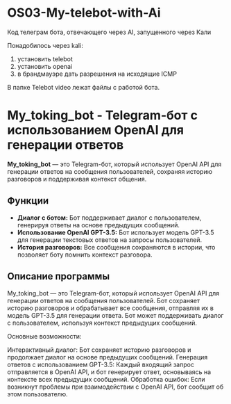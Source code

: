 # OS03-My-telebot-with-Ai
Код телеграм бота, отвечающего через AI, запущенного через Кали

Понадобилось через kali:
1) установить telebot 
2) установить openai
3) в брандмауэре дать разрешения на исходящие ICMP

В папке Telebot video лежат файлы с работой бота.   

# My_toking_bot - Telegram-бот с использованием OpenAI для генерации ответов

**My_toking_bot** — это Telegram-бот, который использует OpenAI API для генерации ответов на сообщения пользователей, сохраняя историю разговоров и поддерживая контекст общения.

## Функции

- **Диалог с ботом:** Бот поддерживает диалог с пользователем, генерируя ответы на основе предыдущих сообщений.
- **Использование OpenAI GPT-3.5:** Бот использует модель GPT-3.5 для генерации текстовых ответов на запросы пользователей.
- **История разговоров:** Все сообщения сохраняются в истории, что позволяет боту помнить контекст разговора.

## Описание программы
My_toking_bot — это Telegram-бот, который использует OpenAI API для генерации ответов на сообщения пользователей. Бот сохраняет историю разговоров и обрабатывает все сообщения, отправляя их в модель GPT-3.5 для генерации ответа. Бот может поддерживать диалог с пользователем, используя контекст предыдущих сообщений.

Основные возможности:

Интерактивный диалог: Бот сохраняет историю разговоров и продолжает диалог на основе предыдущих сообщений.
Генерация ответов с использованием GPT-3.5: Каждый входящий запрос отправляется в OpenAI API, и бот генерирует ответ, основываясь на контексте всех предыдущих сообщений.
Обработка ошибок: Если возникнут проблемы при взаимодействии с OpenAI API, бот сообщит об этом пользователю.

